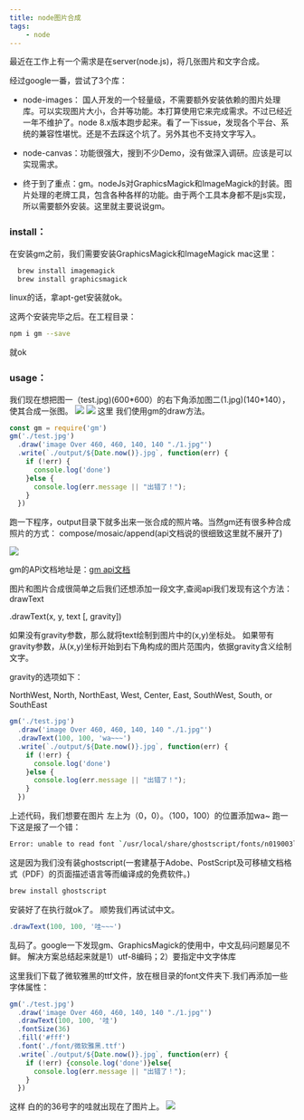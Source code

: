```yaml
---
title: node图片合成
tags: 
	- node
---
```



最近在工作上有一个需求是在server(node.js)，将几张图片和文字合成。

经过google一番，尝试了3个库：

- node-images： 国人开发的一个轻量级，不需要额外安装依赖的图片处理库。可以实现图片大小，合并等功能。本打算使用它来完成需求。不过已经近一年不维护了。node 8.x版本跑步起来。看了一下issue，发现各个平台、系统的兼容性堪忧。还是不去踩这个坑了。另外其也不支持文字写入。

- node-canvas：功能很强大，搜到不少Demo，没有做深入调研。应该是可以实现需求。

- 终于到了重点：gm。nodeJs对GraphicsMagick和ImageMagick的封装。图片处理的老牌工具，包含各种各样的功能。由于两个工具本身都不是js实现，所以需要额外安装。这里就主要说说gm。

<!-- more -->

### install：
在安装gm之前，我们需要安装GraphicsMagick和ImageMagick
mac这里：
```bash
  brew install imagemagick
  brew install graphicsmagick
```
linux的话，拿apt-get安装就ok。

这两个安装完毕之后。在工程目录：
```bash
npm i gm --save
```
就ok

### usage：

我们现在想把图一（test.jpg)(600\*600）的右下角添加图二(1.jpg)(140\*140），使其合成一张图。
![](/assets/blogImg/20180310-01.jpg)
![](/assets/blogImg/20180310-02.jpg)
这里 我们使用gm的draw方法。
```javascript
const gm = require('gm')
gm('./test.jpg')
  .draw('image Over 460, 460, 140, 140 "./1.jpg"')
  .write(`./output/${Date.now()}.jpg`, function(err) {
    if (!err) {
      console.log('done')
    }else {
      console.log(err.message || "出错了！");
    }
  })

```
跑一下程序，output目录下就多出来一张合成的照片咯。当然gm还有很多种合成照片的方式：
compose/mosaic/append(api文档说的很细致这里就不展开了)

![](/assets/blogImg/20180310-03.jpg)

gm的APi文档地址是：[gm api文档](http://aheckmann.github.io/gm/)

图片和图片合成很简单之后我们还想添加一段文字,查阅api我们发现有这个方法：drawText

.drawText(x, y, text [, gravity])

如果没有gravity参数，那么就将text绘制到图片中的(x,y)坐标处。 
如果带有gravity参数，从(x,y)坐标开始到右下角构成的图片范围内，依据gravity含义绘制文字。

gravity的选项如下：

NorthWest, North, NorthEast, West, Center, East, SouthWest, South, or SouthEast

```javascript
gm('./test.jpg')
  .draw('image Over 460, 460, 140, 140 "./1.jpg"')
  .drawText(100, 100, 'wa~~~')
  .write(`./output/${Date.now()}.jpg`, function(err) {
    if (!err) {
      console.log('done')
    }else {
      console.log(err.message || "出错了！");
    }
  })
```
上述代码，我们想要在图片 左上为（0，0）。（100，100）的位置添加wa~
跑一下这是报了一个错：
```bash
Error: unable to read font `/usr/local/share/ghostscript/fonts/n019003l.pfb' @ error/annotate.c/RenderFreetype/1123: `(null)'
```
这是因为我们没有装ghostscript(一套建基于Adobe、PostScript及可移植文档格式（PDF）的页面描述语言等而编译成的免费软件。)
```bash
brew install ghostscript
```
安装好了在执行就ok了。
顺势我们再试试中文。
```javascript
.drawText(100, 100, '哇~~~')
```
乱码了。google一下发现gm、GraphicsMagick的使用中，中文乱码问题屡见不鲜。
解决方案总结起来就是1）utf-8编码；2）要指定中文字体库

这里我们下载了微软雅黑的ttf文件，放在根目录的font文件夹下.我们再添加一些字体属性：

```javascript
gm('./test.jpg')
  .draw('image Over 460, 460, 140, 140 "./1.jpg"')
  .drawText(100, 100, '哇')
  .fontSize(36)
  .fill('#fff')
  .font('./font/微软雅黑.ttf')
  .write(`./output/${Date.now()}.jpg`, function(err) {
    if (!err) {console.log('done')}else{
      console.log(err.message || "出错了！");
    }
  })

```
这样 白的的36号字的哇就出现在了图片上。
![](/assets/blogImg/20180310-04.jpg)
